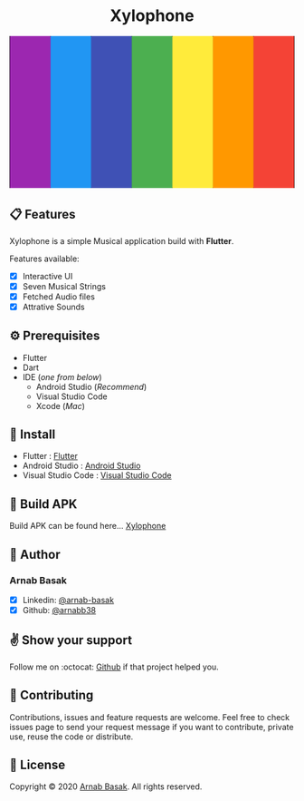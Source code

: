 # <center>Xylophone</center>

![Xylophone Cover](xylophone.png)

## :clipboard: Features
Xylophone is a simple Musical application build with **Flutter**.

Features available:

- [x] Interactive UI
- [x] Seven Musical Strings
- [x] Fetched Audio files
- [x] Attrative Sounds

## :gear: Prerequisites
* Flutter
* Dart
* IDE (*one from below*)
    * Android Studio (*Recommend*)
    * Visual Studio Code
    * Xcode (*Mac*)

## :envelope_with_arrow: Install
* Flutter : [Flutter](https://flutter.dev/)
* Android Studio : [Android Studio](https://developer.android.com/studio/?gclsrc=ds&gclsrc=ds)
* Visual Studio Code : [Visual Studio Code](https://code.visualstudio.com/)

## :hammer: Build APK

Build APK can be found here... [Xylophone](https://github.com/arnabb38/xylophone)

## :bust_in_silhouette: Author
### Arnab Basak
- [x] Linkedin: [@arnab-basak](https://linkedin.com/in/arnab-basak)
- [x] Github: [@arnabb38](https://github.com/arnabb38)

## :v: Show your support
Follow me on :octocat: [Github](https://github.com/arnabb38) if that project helped you.

## :handshake: Contributing
Contributions, issues and feature requests are welcome.
Feel free to check issues page to send your request message if you want to contribute, private use, reuse the code or distribute.

## :memo: License
Copyright © 2020 [Arnab Basak](https://github.com/arnabb38). All rights reserved. 
